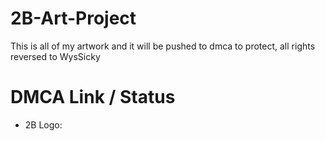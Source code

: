 # 2B-Art-Project
This is all of my artwork and it will be pushed to dmca to protect, all rights reversed to WysSicky

# DMCA Link / Status

- 2B Logo: 
